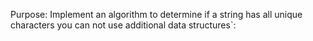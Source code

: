 Purpose:  Implement an algorithm to determine if a string has all unique characters you can not use additional data structures`:
